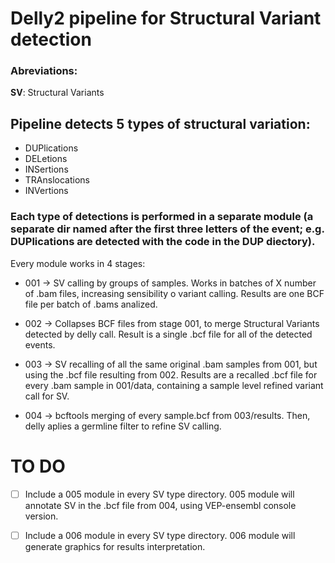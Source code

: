 # Delly2 pipeline for Structural Variant detection

### Abreviations:
**SV**: Structural Variants

## Pipeline detects 5 types of structural variation:

- DUPlications
- DELetions
- INSertions
- TRAnslocations
- INVertions

### Each type of detections is performed in a separate module (a separate dir named after the first three letters of the event; e.g. **DUP**lications are detected with the code in the **DUP** diectory).
Every module works in 4 stages:

- 001 -> SV calling by groups of samples. Works in batches of X number of .bam files, increasing sensibility o variant calling. Results are one BCF file per batch of .bams analized.

- 002 -> Collapses BCF files from stage 001, to merge Structural Variants detected by delly call. Result is a single .bcf file for all of the detected events.

- 003 -> SV recalling of all the same original .bam samples from 001, but using the .bcf file resulting from 002. Results are a recalled .bcf file for every .bam sample in 001/data, containing a sample level refined variant call for SV.

- 004 -> bcftools merging of every sample.bcf from 003/results. Then, delly aplies a germline filter to refine SV calling.

# **TO DO**
- [ ] Include a 005 module in every SV type directory. 005 module will annotate SV in the .bcf file from 004, using VEP-ensembl console version.
- [ ] Include a 006 module in every SV type directory. 006 module will generate graphics for results interpretation.

